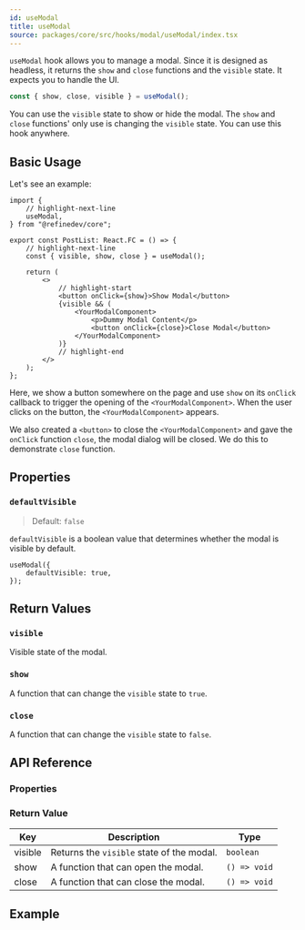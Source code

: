 ```yaml
---
id: useModal
title: useModal
source: packages/core/src/hooks/modal/useModal/index.tsx
---
```


`useModal` hook allows you to manage a modal. Since it is designed as headless, it returns the `show` and `close` functions and the `visible` state. It expects you to handle the UI.

```ts
const { show, close, visible } = useModal();
```

You can use the `visible` state to show or hide the modal. The `show` and `close` functions' only use is changing the `visible` state. You can use this hook anywhere.

## Basic Usage

Let's see an example:

```tsx title="src/pages/posts/list.tsx"
import {
    // highlight-next-line
    useModal,
} from "@refinedev/core";

export const PostList: React.FC = () => {
    // highlight-next-line
    const { visible, show, close } = useModal();

    return (
        <>
            // highlight-start
            <button onClick={show}>Show Modal</button>
            {visible && (
                <YourModalComponent>
                    <p>Dummy Modal Content</p>
                    <button onClick={close}>Close Modal</button>
                </YourModalComponent>
            )}
            // highlight-end
        </>
    );
};
```

Here, we show a button somewhere on the page and use `show` on its `onClick` callback to trigger the opening of the `<YourModalComponent>`. When the user clicks on the button, the `<YourModalComponent>` appears.

We also created a `<button>` to close the `<YourModalComponent>` and gave the `onClick` function `close`, the modal dialog will be closed. We do this to demonstrate `close` function.

## Properties

### `defaultVisible`

> Default: `false`

`defaultVisible` is a boolean value that determines whether the modal is visible by default.

```tsx
useModal({
    defaultVisible: true,
});
```

## Return Values

### `visible`

Visible state of the modal.

### `show`

A function that can change the `visible` state to `true`.

### `close`

A function that can change the `visible` state to `false`.

## API Reference

### Properties

<PropsTable module="@refinedev/core/useModal"  />

### Return Value

| Key     | Description                               | Type         |
| ------- | ----------------------------------------- | ------------ |
| visible | Returns the `visible` state of the modal. | `boolean`    |
| show    | A function that can open the modal.       | `() => void` |
| close   | A function that can close the modal.      | `() => void` |

## Example

<CodeSandboxExample path="core-use-modal" />

[modal]: https://ant.design/components/modal/#API
